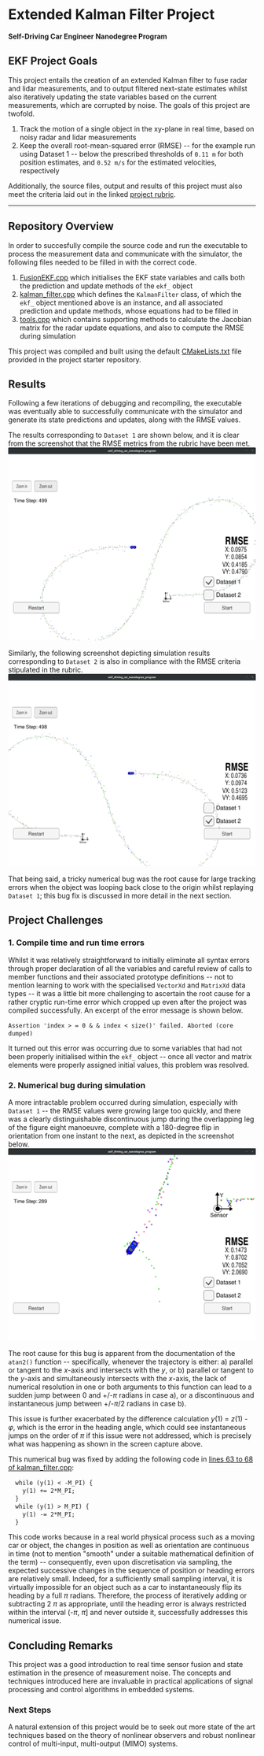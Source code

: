 # Extended Kalman Filter Project
**Self-Driving Car Engineer Nanodegree Program**

## EKF Project Goals 

This project entails the creation of an extended Kalman filter to fuse radar and lidar measurements, and to output filtered next-state estimates whilst also iteratively updating the state variables based on the current measurements, which are corrupted by noise. The goals of this project are twofold.

1. Track the motion of a single object in the xy-plane in real time, based on noisy radar and lidar measurements
2. Keep the overall root-mean-squared error (RMSE) -- for the example run using Dataset 1 -- below the prescribed thresholds of `0.11 m` for both position estimates, and `0.52 m/s` for the estimated velocities, respectively

Additionally, the source files, output and results of this project must also meet the criteria laid out in the linked [project rubric](https://review.udacity.com/#!/rubrics/748/view).

[//]: # (Image References)

[data1]: ./output/sim_output_datatset_1.png "Output from Dataset1"
[data2]: ./output/sim_output_datatset_2.png "Output from Dataset2"
[bug]: ./output/bug_heading.png "Bug due to unrestricted heading angle tracking error"

---

## Repository Overview

In order to succesfully compile the source code and run the executable to process the measurement data and communicate with the simulator, the following files needed to be filled in with the correct code.
1. [FusionEKF.cpp](./src/FusionEKF.cpp) which initialises the EKF state variables and calls both the prediction and update methods of the `ekf_` object
2. [kalman_filter.cpp](./src/kalman_filter.cpp) which defines the `KalmanFilter` class, of which the `ekf_` object mentioned above is an instance, and all associated prediction and update methods, whose equations had to be filled in
3. [tools.cpp](./src/tools.cpp) which contains supporting methods to calculate the Jacobian matrix for the radar update equations, and also to compute the RMSE during simulation

This project was compiled and built using the default [CMakeLists.txt](https://github.com/udacity/CarND-Extended-Kalman-Filter-Project/blob/master/CMakeLists.txt) file provided in the project starter repository.

## Results

Following a few iterations of debugging and recompiling, the executable was eventually able to successfully communicate with the simulator and generate its state predictions and updates, along with the RMSE values.

The results corresponding to `Dataset 1` are shown below, and it is clear from the screenshot that the RMSE metrics from the rubric have been met.
![alt text][data1]

Similarly, the following screenshot depicting simulation results corresponding to `Dataset 2` is also in compliance with the RMSE criteria stipulated in the rubric.
![alt text][data2]

That being said, a tricky numerical bug was the root cause for large tracking errors when the object was looping back close to the origin whilst replaying `Dataset 1`; this bug fix is discussed in more detail in the next section.

## Project Challenges

### 1. Compile time and run time errors

Whilst it was relatively straightforward to initially eliminate all syntax errors through proper declaration of all the variables and careful review of calls to member functions and their associated prototype definitions -- not to mention learning to work with the specialised `VectorXd` and `MatrixXd` data types -- it was a little bit more challenging to ascertain the root cause for a rather cryptic run-time error which cropped up even after the project was compiled successfully. An excerpt of the error message is shown below.
```
Assertion 'index > = 0 & & index < size()' failed. Aborted (core dumped)
```

It turned out this error was occurring due to some variables that had not been properly initialised within the `ekf_` object -- once all vector and matrix elements were properly assigned initial values, this problem was resolved.

### 2. Numerical bug during simulation

A more intractable problem occurred during simulation, especially with `Dataset 1` -- the RMSE values were growing large too quickly, and there was a clearly distinguishable discontinuous jump during the overlapping leg of the figure eight manoeuvre, complete with a 180-degree flip in orientation from one instant to the next, as depicted in the screenshot below.
![alt text][bug]

The root cause for this bug is apparent from the documentation of the `atan2()` function -- specifically, whenever the trajectory is either: a) parallel or tangent to the _x_-axis and intersects with the _y_, or b) parallel or tangent to the _y_-axis and simultaneously intersects with the _x_-axis, the lack of numerical resolution in one or both arguments to this function can lead to a sudden jump between 0 and +/-_&pi;_ radians in case a), or a discontinuous and instantaneous jump between +/-_&pi;_/2 radians in case b).

This issue is further exacerbated by the difference calculation _y_(1) = _z_(1) - _&phi;_, which is the error in the heading angle, which could see instantaneous jumps on the order of _&pi;_ if this issue were not addressed, which is precisely what was happening as shown in the screen capture above.

This numerical bug was fixed by adding the following code in [lines 63 to 68 of kalman_filter.cpp](https://github.com/shahid-n/extended-kalman-filter/blob/master/src/kalman_filter.cpp#L63):
```
  while (y(1) < -M_PI) {
    y(1) += 2*M_PI;
  }
  while (y(1) > M_PI) {
    y(1) -= 2*M_PI;
  }
```

This code works because in a real world physical process such as a moving car or object, the changes in position as well as orientation are continuous in time (not to mention "smooth" under a suitable mathematical definition of the term) -- consequently, even upon discretisation via sampling, the expected successive changes in the sequence of position or heading errors are relatively small. Indeed, for a sufficiently small sampling interval, it is virtually impossible for an object such as a car to instantaneously flip its heading by a full _&pi;_ radians. Therefore, the process of iteratively adding or subtracting 2 _&pi;_ as appropriate, until the heading error is always restricted within the interval (-_&pi;_, _&pi;_] and never outside it, successfully addresses this numerical issue.

## Concluding Remarks

This project was a good introduction to real time sensor fusion and state estimation in the presence of measurement noise. The concepts and techniques introduced here are invaluable in practical applications of signal processing and control algorithms in embedded systems.

### Next Steps

A natural extension of this project would be to seek out more state of the art techniques based on the theory of nonlinear observers and robust nonlinear control of multi-input, multi-output (MIMO) systems.

